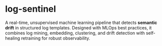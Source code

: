 # log-sentinel
A real-time, unsupervised machine learning pipeline that detects **semantic drift** in structured log templates. Designed with MLOps best practices, it combines log mining, embedding, clustering, and drift detection with self-healing retraining for robust observability.
